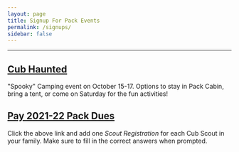```yaml
---
layout: page
title: Signup For Pack Events
permalink: /signups/
sidebar: false
---
```


************

## [Cub Haunted](https://pack150-cub-haunted-2021.cheddarup.com)
"Spooky" Camping event on October 15-17. Options to stay in Pack Cabin, bring a tent, or come on Saturday for the fun activities!

## [Pay 2021-22 Pack Dues](https://pack-150-registration-2021-22.cheddarup.com)
Click the above link and add one _Scout Registration_ for each Cub Scout in your family. Make sure to fill in the correct answers when prompted.
